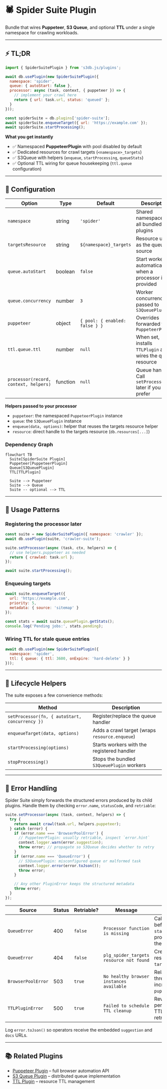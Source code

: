 # 🕷️ Spider Suite Plugin

Bundle that wires **Puppeteer**, **S3 Queue**, and optional **TTL** under a single namespace for crawling workloads.

---

## ⚡ TL;DR

```javascript
import { SpiderSuitePlugin } from 's3db.js/plugins';

await db.usePlugin(new SpiderSuitePlugin({
  namespace: 'spider',
  queue: { autoStart: false },
  processor: async (task, context, { puppeteer }) => {
    // implement your crawl here
    return { url: task.url, status: 'queued' };
  }
}));

const spiderSuite = db.plugins['spider-suite'];
await spiderSuite.enqueueTarget({ url: 'https://example.com' });
await spiderSuite.startProcessing();
```

**What you get instantly**

- ✅ Namespaced **PuppeteerPlugin** with pool disabled by default
- ✅ Dedicated resources for crawl targets (`<namespace>_targets`)
- ✅ S3Queue with helpers (`enqueue`, `startProcessing`, `queueStats`)
- ✅ Optional TTL wiring for queue housekeeping (`ttl.queue` configuration)

---

## 🔧 Configuration

| Option | Type | Default | Description |
|--------|------|---------|-------------|
| `namespace` | string | `'spider'` | Shared namespace for all bundled plugins |
| `targetsResource` | string | `${namespace}_targets` | Resource used as the queue source |
| `queue.autoStart` | boolean | `false` | Start workers automatically when a processor is provided |
| `queue.concurrency` | number | `3` | Worker concurrency passed to `S3QueuePlugin` |
| `puppeteer` | object | `{ pool: { enabled: false } }` | Overrides forwarded to `PuppeteerPlugin` |
| `ttl.queue.ttl` | number | `null` | When set, installs `TTLPlugin` and wires the queue resource |
| `processor(record, context, helpers)` | function | `null` | Queue handler. Call `setProcessor` later if you prefer |

**Helpers passed to your processor**

- `puppeteer`: the namespaced `PuppeteerPlugin` instance
- `queue`: the `S3QueuePlugin` instance
- `enqueue(data, options)`: helper that reuses the targets resource helper
- `resource`: direct handle to the targets resource (`db.resources[...]`)

### Dependency Graph

```mermaid
flowchart TB
  Suite[SpiderSuite Plugin]
  Puppeteer[PuppeteerPlugin]
  Queue[S3QueuePlugin]
  TTL[TTLPlugin]

  Suite --> Puppeteer
  Suite --> Queue
  Suite -- optional --> TTL
```

---

## 🧩 Usage Patterns

### Registering the processor later

```javascript
const suite = new SpiderSuitePlugin({ namespace: 'crawler' });
await db.usePlugin(suite, 'crawler-suite');

suite.setProcessor(async (task, ctx, helpers) => {
  // use helpers.puppeteer as needed
  return { crawled: task.url };
});

await suite.startProcessing();
```

### Enqueuing targets

```javascript
await suite.enqueueTarget({
  url: 'https://example.com',
  priority: 5,
  metadata: { source: 'sitemap' }
});

const stats = await suite.queuePlugin.getStats();
console.log('Pending jobs:', stats.pending);
```

### Wiring TTL for stale queue entries

```javascript
await db.usePlugin(new SpiderSuitePlugin({
  namespace: 'spider',
  ttl: { queue: { ttl: 3600, onExpire: 'hard-delete' } }
}));
```

---

## 🔄 Lifecycle Helpers

The suite exposes a few convenience methods:

| Method | Description |
|--------|-------------|
| `setProcessor(fn, { autoStart, concurrency })` | Register/replace the queue handler |
| `enqueueTarget(data, options)` | Adds a crawl target (wraps `resource.enqueue`) |
| `startProcessing(options)` | Starts workers with the registered handler |
| `stopProcessing()` | Stops the bundled `S3QueuePlugin` workers |

---

## 🚨 Error Handling

Spider Suite simply forwards the structured errors produced by its child plugins. Handle them by checking `error.name`, `statusCode`, and `retriable`:

```javascript
suite.setProcessor(async (task, context, helpers) => {
  try {
    return await crawl(task.url, helpers.puppeteer);
  } catch (error) {
    if (error.name === 'BrowserPoolError') {
      // PuppeteerPlugin: usually retriable, inspect `error.hint`
      context.logger.warn(error.suggestion);
      throw error; // propagate so S3Queue decides whether to retry
    }
    if (error.name === 'QueueError') {
      // S3QueuePlugin: misconfigured queue or malformed task
      context.logger.error(error.toJson());
      throw error;
    }

    // Any other PluginError keeps the structured metadata
    throw error;
  }
});
```

| Source | Status | Retriable? | Message | Suggested Fix |
|--------|--------|------------|---------|---------------|
| `QueueError` | 400 | `false` | `Processor function is missing` | Call `setProcessor()` before `startProcessing()` or provide `processor` in the constructor. |
| `QueueError` | 404 | `false` | `plg_spider_targets resource not found` | Create the targets resource or change `targetsResource`. |
| `BrowserPoolError` | 503 | `true` | `No healthy browser instances available` | Relax proxy health thresholds or increase `puppeteer.pool.size`. |
| `TTLPluginError` | 500 | `true` | `Failed to schedule TTL cleanup` | Review S3 permissions for the TTL namespace and retry. |

Log `error.toJson()` so operators receive the embedded `suggestion` and `docs` URLs.

---

## 📚 Related Plugins

- [Puppeteer Plugin](./puppeteer/README.md) – full browser automation API
- [S3 Queue Plugin](./s3-queue.md) – distributed queue implementation
- [TTL Plugin](./ttl.md) – resource TTL management

